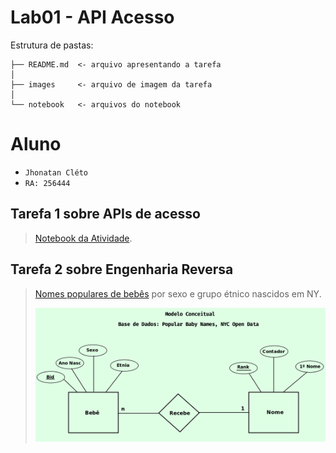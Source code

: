 # Lab01 - API Acesso

Estrutura de pastas:

~~~
├── README.md  <- arquivo apresentando a tarefa
│
├── images     <- arquivo de imagem da tarefa
│
└── notebook   <- arquivos do notebook
~~~

# Aluno
* `Jhonatan Cléto`
* `RA: 256444`

## Tarefa 1 sobre APIs de acesso

> [Notebook da Atividade](./noteboks/lab01-api.ipynb).

## Tarefa 2 sobre Engenharia Reversa
> [Nomes populares de bebês](https://data.cityofnewyork.us/Health/Popular-Baby-Names/25th-nujf) por sexo e grupo étnico nascidos em NY.
>
> ![Diagrama Conceitual Popular Baby Names](./imagens/mc_popular_baby_names.png)